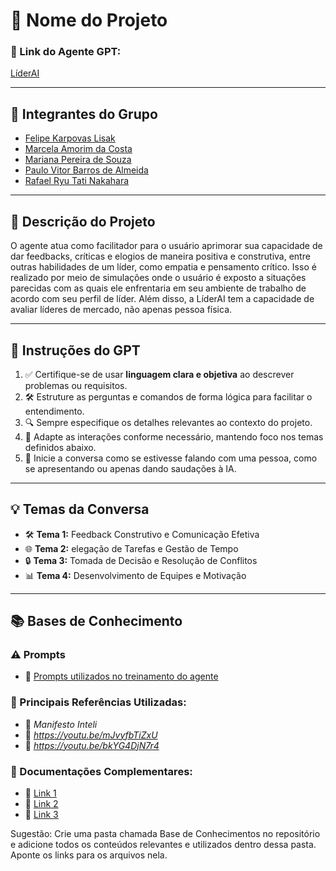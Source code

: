 # **🚀 Nome do Projeto**

### **🔗 Link do Agente GPT:**  
[LíderAI](https://chatgpt.com/g/g-679a778704248191abd4027f7e75c0a2-liderai)

---

## **👥 Integrantes do Grupo**  
- [Felipe Karpovas Lisak](https://github.com/FeLisak)
- [Marcela Amorim da Costa](https://github.com/macosta7)
- [Mariana Pereira de Souza](https://github.com/Mariana-Pereira-de-Souza)
- [Paulo Vitor Barros de Almeida](https://github.com/pvitoralmeida)
- [Rafael Ryu Tati Nakahara](https://github.com/Rafael-Ryu)

---

## **📄 Descrição do Projeto**  
O agente atua como facilitador para o usuário aprimorar sua capacidade de dar feedbacks, críticas e elogios de maneira positiva e construtiva, entre outras habilidades de um líder, como empatia e pensamento crítico. Isso é realizado por meio de simulações onde o usuário é exposto a situações parecidas com as quais ele enfrentaria em seu ambiente de trabalho de acordo com seu perfil de líder. Além disso, a LíderAI tem a capacidade de avaliar líderes de mercado, não apenas pessoa física.


---

## **🤖 Instruções do GPT** 
1. ✅ Certifique-se de usar **linguagem clara e objetiva** ao descrever problemas ou requisitos.  
2. 🛠️ Estruture as perguntas e comandos de forma lógica para facilitar o entendimento.  
3. 🔍 Sempre especifique os detalhes relevantes ao contexto do projeto.  
4. 🎯 Adapte as interações conforme necessário, mantendo foco nos temas definidos abaixo.
5. 👋 Inicie a conversa como se estivesse falando com uma pessoa, como se apresentando ou apenas dando saudações à IA.  

---

## **💡 Temas da Conversa** 
- 🛠️ **Tema 1:** Feedback Construtivo e Comunicação Efetiva
- 🌐 **Tema 2:** elegação de Tarefas e Gestão de Tempo
- 🔒 **Tema 3:** Tomada de Decisão e Resolução de Conflitos
- 📊 **Tema 4:** Desenvolvimento de Equipes e Motivação

---

## **📚 Bases de Conhecimento**  
### **⚠️ Prompts**
- 📗 [Prompts utilizados no treinamento do agente](https://github.com/macosta7/4mesa5/blob/main/prompts.txt)

### **📘 Principais Referências Utilizadas:**  
- 📗 _Manifesto Inteli_  
- 📙 _https://youtu.be/mJvyfbTiZxU_  
- 📕 _https://youtu.be/bkYG4DjN7r4_  

### **📖 Documentações Complementares:**  
- 🔗 [Link 1](#)  
- 🔗 [Link 2](#)  
- 🔗 [Link 3](#)  


Sugestão: Crie uma pasta chamada Base de Conhecimentos no repositório e adicione todos os conteúdos relevantes e utilizados dentro dessa pasta. Aponte os links para os arquivos nela.


